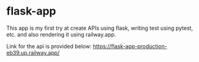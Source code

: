 # flask-app

This app is my first try at create APIs using flask, writing test using pytest, etc. and also rendering it using railway.app.

Link for the api is provided below:
https://flask-app-production-eb39.up.railway.app/
